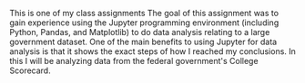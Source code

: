 This is one of my class assignments
The goal of this assignment was to gain experience using the Jupyter programming environment (including Python, Pandas, and Matplotlib) to do data analysis relating to a large government dataset. One of the main benefits to using Jupyter for data analysis is that it shows the exact steps of how I reached my conclusions. In this I will be analyzing data from the federal government's College Scorecard.

